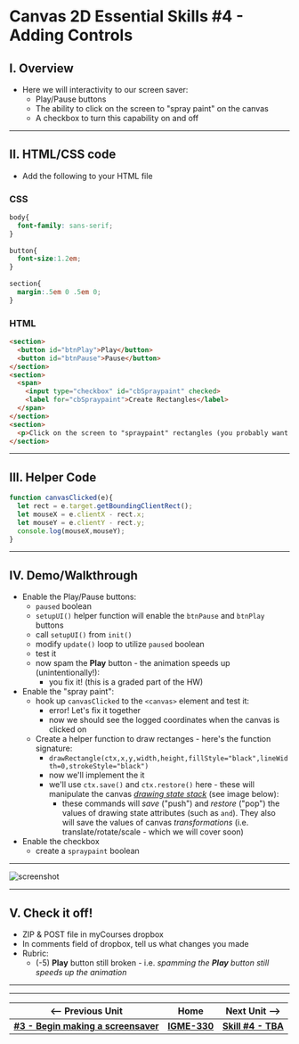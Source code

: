 # Canvas 2D Essential Skills #4 - Adding Controls

## I. Overview
- Here we will interactivity to our screen saver:
  - Play/Pause buttons
  - The ability to click on the screen to "spray paint" on the canvas
  - A checkbox to turn this capability on and off

<hr>

## II. HTML/CSS code

- Add the following to your HTML file

### CSS
```css
body{
  font-family: sans-serif;
}
	
button{
  font-size:1.2em;
}
	
section{
  margin:.5em 0 .5em 0;
}
```

### HTML

```html
<section>
  <button id="btnPlay">Play</button>
  <button id="btnPause">Pause</button>
</section>
<section>
  <span>
    <input type="checkbox" id="cbSpraypaint" checked>
    <label for="cbSpraypaint">Create Rectangles</label>
  </span>
</section>
<section>
  <p>Click on the screen to "spraypaint" rectangles (you probably want the screensaver to be paused)</p>
</section>
```

<hr>

## III. Helper Code

```js
function canvasClicked(e){
  let rect = e.target.getBoundingClientRect();
  let mouseX = e.clientX - rect.x;
  let mouseY = e.clientY - rect.y;
  console.log(mouseX,mouseY);
}
```


<hr>

## IV. Demo/Walkthrough

- Enable the Play/Pause buttons:
  - `paused` boolean
  - `setupUI()` helper function will enable the `btnPause` and `btnPlay` buttons
  - call `setupUI()` from `init()`
  - modify `update()` loop to utilize `paused` boolean
  - test it
  - now spam the **Play** button - the animation speeds up (unintentionally!):
    - you fix it! (this is a graded part of the HW)
- Enable the "spray paint":
  - hook up `canvasClicked` to the `<canvas>` element and test it:
    - error! Let's fix it together
    - now we should see the logged coordinates when the canvas is clicked on
  - Create a helper function to draw rectanges - here's the function signature:
    - `drawRectangle(ctx,x,y,width,height,fillStyle="black",lineWidth=0,strokeStyle="black")`
    - now we'll implement the it
    - we'll use `ctx.save()` and `ctx.restore()` here - these will manipulate the canvas [*drawing state stack*](https://developer.mozilla.org/en-US/docs/Web/API/Canvas_API/Tutorial/Transformations) (see image below):
      - these commands will *save* ("push") and *restore* ("pop") the values of drawing state attributes (such as `` and ``). They also will save the values of canvas *transformations* (i.e. translate/rotate/scale - which we will cover soon)  
- Enable the checkbox
  - create a `spraypaint` boolean
  
<hr>
 
![screenshot](_images/canvas-drawing-stack.jpg)

<hr>

## V. Check it off!

- ZIP & POST file in myCourses dropbox
- In comments field of dropbox, tell us what changes you made
- Rubric:
  - (-5) **Play** button still broken - i.e. *spamming the **Play** button still speeds up the animation*

<hr><hr>

| <-- Previous Unit | Home | Next Unit -->
| --- | --- | --- 
|  [**#3 - Begin making a screensaver**](3-begin-making-screensaver.md) |  [**IGME-330**](../README.md) | [**Skill #4 - TBA**]()
